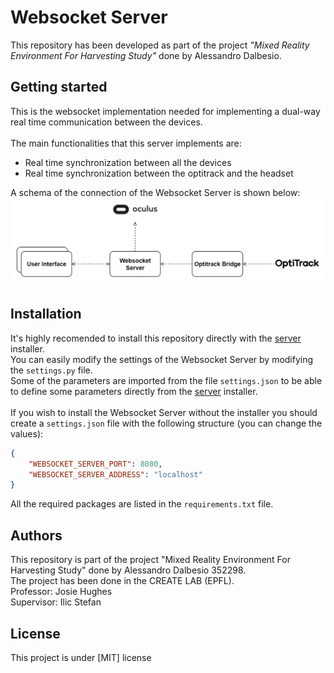# Websocket Server
This repository has been developed as part of the project *"Mixed Reality Environment For Harvesting Study"* done by Alessandro Dalbesio.

## Getting started
This is the websocket implementation needed for implementing a dual-way real time communication between the devices. <br><br>
The main functionalities that this server implements are:
- Real time synchronization between all the devices
- Real time synchronization between the optitrack and the headset

A schema of the connection of the Websocket Server is shown below: <br>
![Websocket Server Schema](readme-files/schema.png)

## Installation
It's highly recomended to install this repository directly with the [server](https://gitlab.epfl.ch/create-lab/sensing-with-vr/server) installer. <br>
You can easily modify the settings of the Websocket Server by modifying the <code>settings.py</code> file. <br>
Some of the parameters are imported from the file <code>settings.json</code> to be able to define some parameters directly from the [server](https://gitlab.epfl.ch/create-lab/sensing-with-vr/server) installer. <br><br>
If you wish to install the Websocket Server without the installer you should create a <code>settings.json</code> file with the following structure (you can change the values):
```json
{
    "WEBSOCKET_SERVER_PORT": 8080,
    "WEBSOCKET_SERVER_ADDRESS": "localhost"
}
```
All the required packages are listed in the <code>requirements.txt</code> file. <br>

## Authors
This repository is part of the project "Mixed Reality Environment For Harvesting Study" done by Alessandro Dalbesio 352298.<br>
The project has been done in the CREATE LAB (EPFL).<br>
Professor: Josie Hughes<br>
Supervisor: Ilic Stefan<br>

## License
This project is under [MIT] license